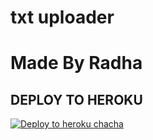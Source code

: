 # txt uploader

# Made By Radha


## DEPLOY TO HEROKU


[![Deploy to heroku chacha](https://www.herokucdn.com/deploy/button.svg)](https://dashboard.heroku.com/new?template=https://github.com/Techbotlover/MR-1-PVT-T2V)
